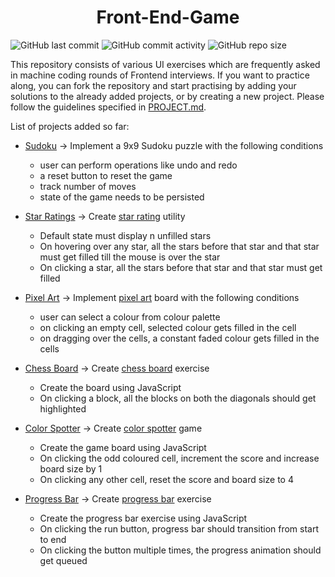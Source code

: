 <h1 align="center">Front-End-Game</h1>

![GitHub last commit](https://img.shields.io/github/last-commit/demondaddy22/front-end-game?color=%23445397&style=for-the-badge)
![GitHub commit activity](https://img.shields.io/github/commit-activity/m/demondaddy22/front-end-game?color=%23DD2266&style=for-the-badge)
![GitHub repo size](https://img.shields.io/github/repo-size/demondaddy22/front-end-game?color=%235EB2AA&style=for-the-badge)

This repository consists of various UI exercises which are frequently asked in machine coding rounds of Frontend interviews. If you want to practice along, you can fork the repository and start practising by adding your solutions to the already added projects, or by creating a new project. Please follow the guidelines specified in [PROJECT.md](/docs/PROJECT.md).

List of projects added so far:

-   [Sudoku](/src/Sudoku) -> Implement a 9x9 Sudoku puzzle with the following conditions

    -   user can perform operations like undo and redo
    -   a reset button to reset the game
    -   track number of moves
    -   state of the game needs to be persisted

-   [Star Ratings](/src/StarRatings) -> Create [star rating](https://github.com/devkodeio/the-dom-challenge/blob/main/star-rating/README.md) utility

    -   Default state must display n unfilled stars
    -   On hovering over any star, all the stars before that star and that star must get filled till the mouse is over the star
    -   On clicking a star, all the stars before that star and that star must get filled

-   [Pixel Art](/src/PixelArt) -> Implement [pixel art](https://github.com/devkodeio/the-dom-challenge/blob/main/pixel-art/README.md) board with the following conditions

    -   user can select a colour from colour palette
    -   on clicking an empty cell, selected colour gets filled in the cell
    -   on dragging over the cells, a constant faded colour gets filled in the cells

-   [Chess Board](/src/ChessBoard) -> Create [chess board](https://github.com/devkodeio/the-dom-challenge/blob/main/chess-board/README.md) exercise

    -   Create the board using JavaScript
    -   On clicking a block, all the blocks on both the diagonals should get highlighted

-   [Color Spotter](/src/ColorSpotter) -> Create [color spotter](https://github.com/devkodeio/the-dom-challenge/blob/main/color-spotter/README.md) game

    -   Create the game board using JavaScript
    -   On clicking the odd coloured cell, increment the score and increase board size by 1
    -   On clicking any other cell, reset the score and board size to 4

-   [Progress Bar](/src/ProgressBar) -> Create [progress bar](https://github.com/devkodeio/the-dom-challenge/blob/main/progress-bar/README.md) exercise

    -   Create the progress bar exercise using JavaScript
    -   On clicking the run button, progress bar should transition from start to end
    -   On clicking the button multiple times, the progress animation should get queued
